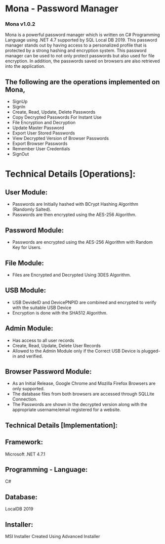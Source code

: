 # Mona - Password Manager 
### Mona v1.0.2
Mona is a powerful password manager which is written on C# Programming Language using .NET 4.7 supported by SQL Local DB 2019. This password manager stands out by having access to a personalized profile that is protected by a strong hashing and encryption system. This password manager can be used to not only protect passwords but also used for file encryption. In addition, the passwords saved on browsers are also retrieved into the application.

## The following are the operations implemented on Mona,
- SignUp
- SignIn
- Create, Read, Update, Delete Passwords
- Copy Decrypted Passwords For Instant Use
- File Encryption and Decryption
- Update Master Password
- Export User Stored Passwords
- View Decrypted Version of Browser Passwords
- Export Browser Passwords
- Remember User Credentials
- SignOut

# Technical Details [Operations]:

## User Module:

- Passwords are Initially hashed with BCrypt Hashing Algorithm (Randomly Salted).
- Passwords are then encrypted using the AES-256 Algorithm.
## Password Module:

- Passwords are encrypted using the AES-256 Algorithm with Random Key for Users.

## File Module:

- Files are Encrypted and Decrypted Using 3DES Algorithm.

## USB Module:

- USB DevideID and DevicePNPID are combined and encrypted to verify with the suitable USB Device
- Encryption is done with the SHA512 Algorithm.

## Admin Module:

- Has access to all user records
- Create, Read, Update, Delete User Records
- Allowed to the Admin Module only if the Correct USB Device is plugged-in and verified.

## Browser Password Module:

- As an Initial Release, Google Chrome and Mozilla Firefox Browsers are only supported.
- The database files from both browsers are accessed through SQLLite Connection.
- The Passwords are shown in the decrypted version along with the appropriate username/email registered for a website.

## Technical Details [Implementation]:

## Framework:
Microsoft .NET 4.7.1

## Programming - Language:
C#

## Database:
LocalDB 2019

## Installer:
MSI Installer Created Using Advanced Installer

